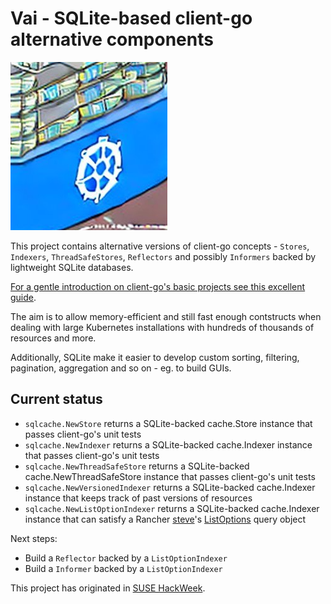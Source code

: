 # Vai - SQLite-based client-go alternative components

![Kubernetes API caching layer according to Stable Diffusion](doc/vai_logo_small.png)

This project contains alternative versions of client-go concepts - `Stores`, `Indexers`, `ThreadSafeStores`, `Reflectors` and possibly `Informers` backed by lightweight SQLite databases.

[For a gentle introduction on client-go's basic projects see this excellent guide](https://github.com/aiyengar2/k8s-docs/blob/main/docs/controllers/01_clients.md).

The aim is to allow memory-efficient and still fast enough contstructs when dealing with large Kubernetes installations with hundreds of thousands of resources and more.

Additionally, SQLite make it easier to develop custom sorting, filtering, pagination, aggregation and so on - eg. to build GUIs.

## Current status

* `sqlcache.NewStore` returns a SQLite-backed cache.Store instance that passes client-go's unit tests
* `sqlcache.NewIndexer` returns a SQLite-backed cache.Indexer instance that passes client-go's unit tests
* `sqlcache.NewThreadSafeStore` returns a SQLite-backed cache.NewThreadSafeStore instance that passes client-go's unit tests
* `sqlcache.NewVersionedIndexer` returns a SQLite-backed cache.Indexer instance that keeps track of past versions of resources
* `sqlcache.NewListOptionIndexer` returns a SQLite-backed cache.Indexer instance that can satisfy a Rancher [steve](https://github.com/rancher/steve)'s [ListOptions](https://github.com/rancher/steve/blob/53fbb87f5968222d47e55759d87e1f1b93a4533b/pkg/stores/partition/listprocessor/processor.go#L27) query object

Next steps:
* Build a `Reflector` backed by a `ListOptionIndexer`
* Build a `Informer` backed by a `ListOptionIndexer`

This project has originated in [SUSE HackWeek](https://hackweek.opensuse.org/22/projects/vai-a-kubernetes-api-caching-layer).
